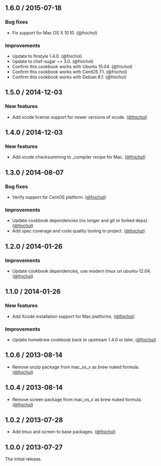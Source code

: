 ## 1.6.0 / 2015-07-18

### Bug fixes

* Fix support for Mac OS X 10.10. (@fnichol)

### Improvements

* Update to finstyle 1.4.0. (@fnichol)
* Update to chef-sugar ~> 3.0. (@fnichol)
* Confirm this cookbook works with Ubuntu 15.04. (@fnichol)
* Confirm this cookbook works with CentOS 7.1. (@fnichol)
* Confirm this cookbook works with Debian 8.1. (@fnichol)


## 1.5.0 / 2014-12-03

### New features

* Add xcode license support for newer versions of xcode. ([@fnichol][])


## 1.4.0 / 2014-12-03

### New features

* Add xcode checksumming to _compiler recipe for Mac. ([@fnichol][])


## 1.3.0 / 2014-08-07

### Bug fixes

* Verify support for CentOS platform. ([@fnichol][])

### Improvements

* Update cookbook dependencies (no longer and git or forked deps). ([@fnichol][])
* Add spec coverage and code quality tooling to project. ([@fnichol][])


## 1.2.0 / 2014-01-26

### Improvements

* Update cookbook dependencies, use modern tmux on ubuntu-12.04. ([@fnichol][])


## 1.1.0 / 2014-01-26

### New features

* Add Xcode installation support for Mac platforms. ([@fnichol][])

### Improvements

* Update homebrew cookbook back to upstream 1.4.0 or later. ([@fnichol][])


## 1.0.6 / 2013-08-14

* Remove unzip package from mac\_os\_x as brew nuked formula. ([@fnichol][])


## 1.0.4 / 2013-08-14

* Remove screen package from mac\_os\_x as brew nuked formula. ([@fnichol][])


## 1.0.2 / 2013-07-28

* Add tmux and screen to base packages. ([@fnichol][])


## 1.0.0 / 2013-07-27

The initial release.

<!--- The following link definition list is generated by PimpMyChangelog --->
[@fnichol]: https://github.com/fnichol
